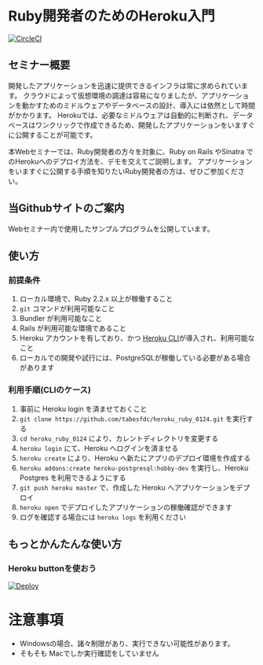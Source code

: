 # Ruby開発者のためのHeroku入門
[![CircleCI](https://dl.circleci.com/status-badge/img/gh/sho7650/heroku_ruby_0124/tree/main.svg?style=svg)](https://dl.circleci.com/status-badge/redirect/gh/sho7650/heroku_ruby_0124/tree/main)

## セミナー概要

開発したアプリケーションを迅速に提供できるインフラは常に求められています。
クラウドによって仮想環境の調達は容易になりましたが、アプリケーションを動かすためのミドルウェアやデータベースの設計、導入には依然として時間がかかります。
Herokuでは、必要なミドルウェアは自動的に判断され、データベースはワンクリックで作成できるため、開発したアプリケーションをいますぐに公開することが可能です。

本Webセミナーでは、Ruby開発者の方々を対象に、Ruby on Rails やSinatra でのHerokuへのデプロイ方法を、デモを交えてご説明します。
アプリケーションをいますぐに公開する手順を知りたいRuby開発者の方は、ぜひご参加ください。

## 当Githubサイトのご案内

Webセミナー内で使用したサンプルプログラムを公開しています。

## 使い方

### 前提条件

1. ローカル環境で、Ruby 2.2.x 以上が稼働すること
2. `git` コマンドが利用可能なこと
2. Bundler が利用可能なこと
3. Rails が利用可能な環境であること
4. Heroku アカウントを有しており、かつ [Heroku CLI](https://devcenter.heroku.com/articles/heroku-cli)が導入され、利用可能なこと
5. ローカルでの開発や試行には、PostgreSQLが稼働している必要がある場合があります

### 利用手順(CLIのケース)

1. 事前に Heroku login を済ませておくこと
2. `git clone https://github.com/tabesfdc/heroku_ruby_0124.git` を実行する
3. `cd heroku_ruby_0124` により、カレントディレクトリを変更する
4. `heroku login` にて、Heroku へログインを済ませる
5. `heroku create` により、Heroku へ新たにアプリのデプロイ環境を作成する
6. `heroku addons:create heroku-postgresql:hobby-dev` を実行し、Heroku Postgres を利用できるようにする
7. `git push heroku master` で、作成した Heroku へアプリケーションをデプロイ
8. `heroku open` でデプロイしたアプリケーションの稼働確認ができます
9. ログを確認する場合には `heroku logs` を利用ください

## もっとかんたんな使い方

### Heroku buttonを使おう

[![Deploy](https://www.herokucdn.com/deploy/button.svg)](https://heroku.com/deploy)


# 注意事項

- Windowsの場合、諸々制限があり、実行できない可能性があります。
- そもそも Macでしか実行確認をしていません

